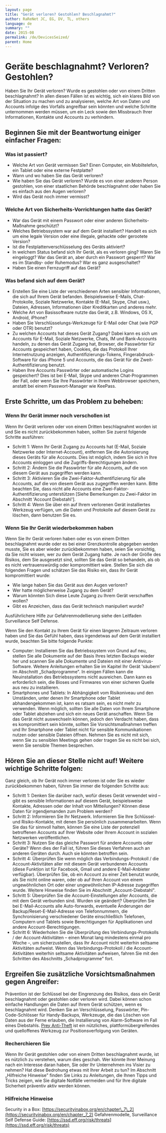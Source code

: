 ```yaml
---
layout: page
title: "Gerät verloren? Gestohlen? Beschlagnahmt?"
author: RaReNet JC, EG, DV, TL, others
language: de
summary: ""
date: 2015-08
permalink: /de/DevicesSeized/
parent: Home
---
```


# Geräte beschlagnahmt? Verloren? Gestohlen?

Haben Sie Ihr Gerät verloren? Wurde es gestohlen oder von einem Dritten beschlagnahmt? In allen diesen Fällen ist es wichtig, sich ein klares Bild von der Situation zu machen und zu analysieren, welche Art von Daten und Accounts infolge des Vorfalls angreifbar sein könnten und welche Schritte unternommen werden müssen, um ein Leck sowie den Missbrauch Ihrer Informationen, Kontakte und Accounts zu verhindern.

## Beginnen Sie mit der Beantwortung einiger einfacher Fragen:

### Was ist passiert?

- Welche Art von Gerät vermissen Sie? Einen Computer, ein Mobiltelefon, ein Tablet oder eine externe Festplatte?
- Wann und wo haben Sie das Gerät verloren?
- Wie haben Sie das Gerät verloren? Wurde es von einer anderen Person gestohlen, von einer staatlichen Behörde beschlagnahmt oder haben Sie es einfach aus den Augen verloren?
- Wird das Gerät noch immer vermisst?

### Welche Art von Sicherheits-Vorrichtungen hatte das Gerät?

- War das Gerät mit einem Passwort oder einer anderen Sicherheits-Maßnahme geschützt?
- Welches Betriebssystem war auf dem Gerät installiert? Handelt es sich um eine legale Version oder eine illegale, gehackte oder gerootete Version?
- Ist die Festplattenverschlüsselung des Geräts aktiviert?
- In welchem Status befand sich Ihr Gerät, als es verloren ging? Waren Sie eingeloggt? War das Gerät an, aber durch ein Passwort gesperrt? War es im Standby- oder Ruhemodus? War es ganz ausgeschaltet?
- Haben Sie einen Fernzugriff auf das Gerät?

### Was befand sich auf dem Gerät?

- Erstellen Sie eine Liste der verschiedenen Arten sensibler Informationen, die sich auf Ihrem Gerät befanden. Beispielsweise E-Mails, Chat-Protokolle, Soziale Netzwerke, Kontakte (E-Mail, Skype, Chat usw.), Dateien, Adressen, Informationen über Kreditkarten und anderes mehr.
- Welche Art von Basissoftware nutzte das Gerät, z.B. Windows, OS X, Android, iPhone?
- Haben Sie Verschlüsselungs-Werkzeuge für E-Mail oder Chat (wie PGP oder OTR) benutzt?
- Zu welchen Accounts hat dieses Gerät Zugang? Dabei kann es sich um Accounts für E-Mail, Soziale Netzwerke, Chats, IM und Bank-Accounts handeln, zu denen das Gerät Zugang hat, Browser, die Passwörter für Accounts gespeichert haben, Cookies, die das Protokoll Ihrer Internetnutzung anzeigen, Authentifizierungs-Tokens, Fingerabdruck-Software für das iPhone 5 und Accounts, die das Gerät für die Zweit-Authentifizierung benutzt.
- Haben Ihre Accounts Passwörter oder automatische Logins gespeichert? Dies ist bei E-Mail, Skype und anderen Chat-Programmen der Fall, oder wenn Sie Ihre Passwörter in Ihrem Webbrowser speichern, anstatt bei einem Passwort-Manager wie KeePass.

## Erste Schritte, um das Problem zu beheben:

### Wenn Ihr Gerät immer noch verschollen ist

Wenn Ihr Gerät verloren oder von einem Dritten beschlagnahmt worden ist und Sie es nicht zurückbekommen haben, sollten Sie zuerst folgende Schritte ausführen:

- Schritt 1: Wenn Ihr Gerät Zugang zu Accounts hat (E-Mail, Soziale Netzwerke oder Internet-Account), entfernen Sie die Autorisierung dieses Geräts für alle Accounts. Dies ist möglich, indem Sie sich in Ihre Accounts einloggen und die Zugriffs-Berechtigungen ändern.
- Schritt 2: Ändern Sie die Passwörter für alle Accounts, auf die von diesem Gerät aus zugegriffen werden kann.
- Schritt 3: Aktivieren Sie die Zwei-Faktor-Authentifizierung für alle Accounts, auf die von diesem Gerät aus zugegriffen werden kann. Bitte beachten Sie, dass nicht alle Accounts eine Zwei-Faktor-Authentifizierung unterstützen [Siehe Bemerkungen zu Zwei-Faktor im Abschnitt 'Account Diebstahl'].
- Schritt 4: Wenn Sie über ein auf Ihrem verlorenen Gerät installiertes Werkzeug verfügen, um die Daten und Protokolle auf diesem Gerät zu löschen, dann benutzen Sie es.

### Wenn Sie Ihr Gerät wiederbekommen haben

Wenn Sie Ihr Gerät verloren haben oder es von einem Dritten beschlagnahmt wurde oder es bei einer Grenzkontrolle abgegeben werden musste, Sie es aber wieder zurückbekommen haben, seien Sie vorsichtig, da Sie nicht wissen, wer zu dem Gerät Zugang hatte. Je nach der Größe des Risikos, dem Sie ausgesetzt sind, sollten Sie das Gerät so behandeln, als ob es nicht vertrauenswürdig oder kompromittiert wäre. Stellen Sie sich die folgenden Fragen und schätzen Sie das Risiko ein, dass Ihr Gerät kompromittiert wurde:

- Wie lange haben Sie das Gerät aus den Augen verloren?
- Wer hatte möglicherweise Zugang zu dem Gerät?
- Warum könnten Sich diese Leute Zugang zu Ihrem Gerät verschaffen wollen?
- Gibt es Anzeichen, dass das Gerät technisch manipuliert wurde?

Ausführlichere Hilfe zur Gefahrenmodellierung siehe den Leitfaden Surveillance Self Defense.

Wenn Sie den Kontakt zu Ihrem Gerät für einen längeren Zeitraum verloren haben und Sie das Gefühl haben, dass irgendetwas auf dem Gerät installiert wurde, beachten Sie bitte folgende Punkte:

- Computer: Installieren Sie das Betriebssystem von Grund auf neu, stellen Sie alle Dokumente auf der Basis Ihres letzten Backups wieder her und scannen Sie alle Dokumente und Dateien mit einer Antivirus-Software. Weitere Anleitungen erhalten Sie im Kapitel Ihr Gerät 'säubern' im Abschnitt „Schadprogramme". In einigen Fällen kann die Neuinstallation des Betriebssystems nicht ausreichen. Dann kann es erforderlich sein, die Bioses und Firmwares von einer sicheren Quelle aus neu zu installieren.
- Smartphones und Tablets: In Abhängigkeit vom Risikoniveau und den Umständen, unter denen Ihr Smartphone oder Tablet abhandengekommen ist, kann es ratsam sein, es nicht mehr zu verwenden. Wenn möglich, sollten Sie alle Daten von Ihrem Smartphone oder Tablet abziehen und sich ein neues Gerät anschaffen. Wenn Sie das Gerät nicht auswechseln können, jedoch den Verdacht haben, dass es kompromittiert sein könnte, sollten Sie Vorsichtsmaßnahmen treffen und Ihr Smartphone oder Tablet nicht für sensible Kommunikationen nutzen oder sensible Dateien öffnen. Nehmen Sie es nicht mit sich, wenn Sie zu sensiblen Meetings gehen oder tragen Sie es nicht bei sich, wenn Sie sensible Themen besprechen.

## Hören Sie an dieser Stelle nicht auf! Weitere wichtige Schritte folgen:

Ganz gleich, ob Ihr Gerät noch immer verloren ist oder Sie es wieder zurückbekommen haben, führen Sie immer die folgenden Schritte aus:

- Schritt 1: Denken Sie darüber nach, wofür dieses Gerät verwendet wird – gibt es sensible Informationen auf diesem Gerät, beispielsweise Kontakte, Adressen oder der Inhalt von Mitteilungen? Können diese Daten für irgendjemanden zum Problem werden?
- Schritt 2: Informieren Sie Ihr Netzwerk. Informieren Sie Ihre Schlüssel- und Risiko-Kontakte, mit denen Sie persönlich zusammenarbeiten. Wenn Sie das für sinnvoll halten, können Sie eine Liste der potenziell betroffenen Accounts auf Ihrer Website oder Ihrem Account in sozialen Netzwerken veröffentlichen.
- Schritt 3: Nutzen Sie das gleiche Passwort für andere Accounts oder Geräte? Wenn dies der Fall ist, führen Sie dieses Verfahren auch an anderen Geräten durch. Auch sie könnten betroffen sein.
- Schritt 4: Überprüfen Sie wenn möglich das Verbindungs-Protokoll / die Account-Aktivitäten aller mit diesem Gerät verbundenen Accounts (diese Funktion ist für Facebook, Gmail und andere E-Mail-Anbieter verfügbar). Überprüfen Sie, ob ein Account zu einer Zeit benutzt wurde, als Sie nicht online waren, oder ob auf Ihren Account von einem ungewöhnlichen Ort oder einer ungewöhnlichen IP-Adresse zugegriffen wurde. Weitere Hinweise finden Sie im Abschnitt „Account-Diebstahl".
- Schritt 5: Überprüfen Sie die Account-Einstellungen aller Accounts, die mit dem Gerät verbunden sind. Wurden sie geändert? Überprüfen Sie bei E-Mail-Accounts alle Auto-forwards, eventuelle Änderungen der Backup/Reset-E-Mail-Adresse von Telefonnummern, die Synchronisierung verschiedener Geräte einschließlich Telefonen, Computern und Tablets sowie Berechtigungen für Applikationen und andere Account-Berechtigungen.
- Schritt 6: Wiederholen Sie die Überprüfung des Verbindungs-Protokolls / der Account-Aktivitäten – einen Monat lang mindestens einmal pro Woche –, um sicherzustellen, dass Ihr Account nicht weiterhin seltsame Aktivitäten aufweist. Wenn das Verbindungs-Protokoll / die Account-Aktivitäten weiterhin seltsame Aktivitäten aufweisen, fahren Sie mit den Schritten des Abschnitts „Schadprogramme" fort.

## Ergreifen Sie zusätzliche Vorsichtsmaßnahmen gegen Angreifer:

Prävention ist der Schlüssel bei der Eingrenzung des Risikos, dass ein Gerät beschlagnahmt oder gestohlen oder verloren wird. Dabei können schon einfache Handlungen die Daten auf Ihrem Gerät schützen, wenn es beschlagnahmt wird. Denken Sie an Verschlüsselung, Passwörter, Pin-Code-Schlösser für Handy-Backups, Werkzeuge, die das Löschen von Daten aus der Ferne erlauben, die Installierung von Alarm-Software im Fall eines Diebstahls. [Prey Anti-Theft](https://preyproject.com/) ist ein nützliches, plattformübergreifendes und quelloffenes Werkzeug zur Positionsverfolgung von Geräten.

### Recherchieren Sie

Wenn Ihr Gerät gestohlen oder von einem Dritten beschlagnahmt wurde, ist es nützlich zu verstehen, warum dies geschah. Wer könnte Ihrer Meinung nach ein Interesse daran haben, Sie oder Ihr Unternehmen ins Visier zu nehmen? Hat diese Bedrohung etwas mit Ihrer Arbeit zu tun? Im Abschnitt „Hilfreiche Hinweise" finden Sie Links zu Anleitungen, die Ihnen Tipps und Tricks zeigen, wie Sie digitale Notfälle vermeiden und für Ihre digitale Sicherheit präventiv aktiv werden können.

### Hilfreiche Hinweise

Security in a Box: [https://securityinabox.org/en/chapter\_7\_2](https://securityinabox.org/en/chapter_7_2) Gefahrenmodelle, Surveillance Self Defense Guide: [https://ssd.eff.org/risk/threats](https://ssd.eff.org/risk/threats)

